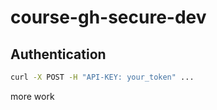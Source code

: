 # course-gh-secure-dev

## Authentication

```bash
curl -X POST -H "API-KEY: your_token" ...
```

more work

